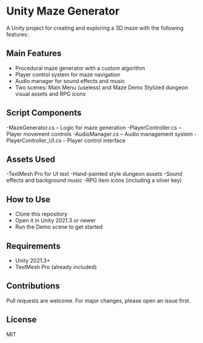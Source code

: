 # Unity Maze Generator
A Unity project for creating and exploring a 3D maze with the following features:

## Main Features
- Procedural maze generator with a custom algorithm
- Player control system for maze navigation
- Audio manager for sound effects and music
- Two scenes: Main Menu (useless) and Maze Demo
Stylized dungeon visual assets and RPG icons

## Script Components
-MazeGenerator.cs – Logic for maze generation
-PlayerController.cs – Player movement controls
-AudioManager.cs – Audio management system
-PlayerController_UI.cs – Player control interface

## Assets Used
-TextMesh Pro for UI text
-Hand-painted style dungeon assets
-Sound effects and background music
-RPG item icons (including a silver key)

## How to Use
- Clone this repository
- Open it in Unity 2021.3 or newer
- Run the Demo scene to get started

## Requirements
- Unity 2021.3+
- TextMesh Pro (already included)

## Contributions
Pull requests are welcome. For major changes, please open an issue first.

## License
MIT
